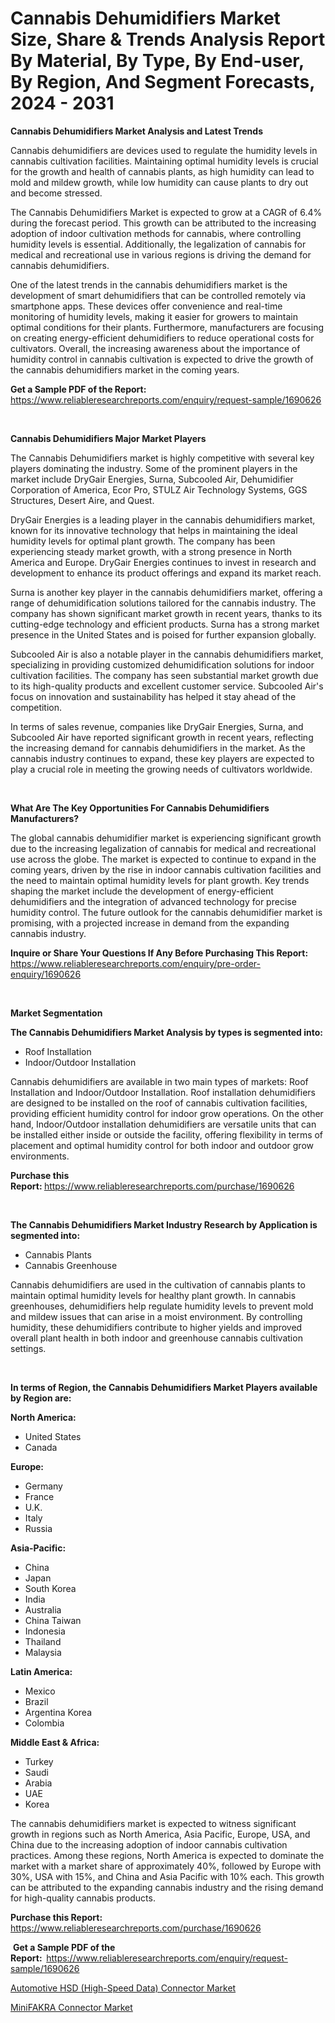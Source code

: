 <p><h1>Cannabis Dehumidifiers Market Size, Share & Trends Analysis Report By Material, By Type, By End-user, By Region, And Segment Forecasts, 2024 - 2031</h1></p><p><strong>Cannabis Dehumidifiers Market Analysis and Latest Trends</strong></p>
<p><p>Cannabis dehumidifiers are devices used to regulate the humidity levels in cannabis cultivation facilities. Maintaining optimal humidity levels is crucial for the growth and health of cannabis plants, as high humidity can lead to mold and mildew growth, while low humidity can cause plants to dry out and become stressed. </p><p>The Cannabis Dehumidifiers Market is expected to grow at a CAGR of 6.4% during the forecast period. This growth can be attributed to the increasing adoption of indoor cultivation methods for cannabis, where controlling humidity levels is essential. Additionally, the legalization of cannabis for medical and recreational use in various regions is driving the demand for cannabis dehumidifiers.</p><p>One of the latest trends in the cannabis dehumidifiers market is the development of smart dehumidifiers that can be controlled remotely via smartphone apps. These devices offer convenience and real-time monitoring of humidity levels, making it easier for growers to maintain optimal conditions for their plants. Furthermore, manufacturers are focusing on creating energy-efficient dehumidifiers to reduce operational costs for cultivators. Overall, the increasing awareness about the importance of humidity control in cannabis cultivation is expected to drive the growth of the cannabis dehumidifiers market in the coming years.</p></p>
<p><strong>Get a Sample PDF of the Report:&nbsp;</strong> <a href="https://www.reliableresearchreports.com/enquiry/request-sample/1690626">https://www.reliableresearchreports.com/enquiry/request-sample/1690626</a></p>
<p>&nbsp;</p>
<p><strong>Cannabis Dehumidifiers Major Market Players</strong></p>
<p><p>The Cannabis Dehumidifiers market is highly competitive with several key players dominating the industry. Some of the prominent players in the market include DryGair Energies, Surna, Subcooled Air, Dehumidifier Corporation of America, Ecor Pro, STULZ Air Technology Systems, GGS Structures, Desert Aire, and Quest.</p><p>DryGair Energies is a leading player in the cannabis dehumidifiers market, known for its innovative technology that helps in maintaining the ideal humidity levels for optimal plant growth. The company has been experiencing steady market growth, with a strong presence in North America and Europe. DryGair Energies continues to invest in research and development to enhance its product offerings and expand its market reach.</p><p>Surna is another key player in the cannabis dehumidifiers market, offering a range of dehumidification solutions tailored for the cannabis industry. The company has shown significant market growth in recent years, thanks to its cutting-edge technology and efficient products. Surna has a strong market presence in the United States and is poised for further expansion globally.</p><p>Subcooled Air is also a notable player in the cannabis dehumidifiers market, specializing in providing customized dehumidification solutions for indoor cultivation facilities. The company has seen substantial market growth due to its high-quality products and excellent customer service. Subcooled Air's focus on innovation and sustainability has helped it stay ahead of the competition.</p><p>In terms of sales revenue, companies like DryGair Energies, Surna, and Subcooled Air have reported significant growth in recent years, reflecting the increasing demand for cannabis dehumidifiers in the market. As the cannabis industry continues to expand, these key players are expected to play a crucial role in meeting the growing needs of cultivators worldwide.</p></p>
<p>&nbsp;</p>
<p><strong>What Are The Key Opportunities For Cannabis Dehumidifiers Manufacturers?</strong></p>
<p><p>The global cannabis dehumidifier market is experiencing significant growth due to the increasing legalization of cannabis for medical and recreational use across the globe. The market is expected to continue to expand in the coming years, driven by the rise in indoor cannabis cultivation facilities and the need to maintain optimal humidity levels for plant growth. Key trends shaping the market include the development of energy-efficient dehumidifiers and the integration of advanced technology for precise humidity control. The future outlook for the cannabis dehumidifier market is promising, with a projected increase in demand from the expanding cannabis industry.</p></p>
<p><strong>Inquire or Share Your Questions If Any Before Purchasing This Report:</strong> <a href="https://www.reliableresearchreports.com/enquiry/pre-order-enquiry/1690626">https://www.reliableresearchreports.com/enquiry/pre-order-enquiry/1690626</a></p>
<p>&nbsp;</p>
<p><strong>Market Segmentation</strong></p>
<p><strong>The Cannabis Dehumidifiers Market Analysis by types is segmented into:</strong></p>
<p><ul><li>Roof Installation</li><li>Indoor/Outdoor Installation</li></ul></p>
<p><p>Cannabis dehumidifiers are available in two main types of markets: Roof Installation and Indoor/Outdoor Installation. Roof installation dehumidifiers are designed to be installed on the roof of cannabis cultivation facilities, providing efficient humidity control for indoor grow operations. On the other hand, Indoor/Outdoor installation dehumidifiers are versatile units that can be installed either inside or outside the facility, offering flexibility in terms of placement and optimal humidity control for both indoor and outdoor grow environments.</p></p>
<p><strong>Purchase this Report:&nbsp;</strong><a href="https://www.reliableresearchreports.com/purchase/1690626">https://www.reliableresearchreports.com/purchase/1690626</a></p>
<p>&nbsp;</p>
<p><strong>The Cannabis Dehumidifiers Market Industry Research by Application is segmented into:</strong></p>
<p><ul><li>Cannabis Plants</li><li>Cannabis Greenhouse</li></ul></p>
<p><p>Cannabis dehumidifiers are used in the cultivation of cannabis plants to maintain optimal humidity levels for healthy plant growth. In cannabis greenhouses, dehumidifiers help regulate humidity levels to prevent mold and mildew issues that can arise in a moist environment. By controlling humidity, these dehumidifiers contribute to higher yields and improved overall plant health in both indoor and greenhouse cannabis cultivation settings.</p></p>
<p>&nbsp;</p>
<p><strong>In terms of Region, the Cannabis Dehumidifiers Market Players available by Region are:</strong></p>
<p>
    <p> <strong> North America: </strong>
        <ul>
            <li>United States</li>
            <li>Canada</li>
        </ul>
        </p> 
    <p> <strong> Europe: </strong>
        <ul>
            <li>Germany</li>
            <li>France</li>
            <li>U.K.</li>
            <li>Italy</li>
            <li>Russia</li>
        </ul>
        </p> 
    <p> <strong> Asia-Pacific: </strong>
        <ul>
            <li>China</li>
            <li>Japan</li>
            <li>South Korea</li>
            <li>India</li>
            <li>Australia</li>
            <li>China Taiwan</li>
            <li>Indonesia</li>
            <li>Thailand</li>
            <li>Malaysia</li>
        </ul>
        </p> 
    <p> <strong> Latin America: </strong>
        <ul>
            <li>Mexico</li>
            <li>Brazil</li>
            <li>Argentina Korea</li>
            <li>Colombia</li>
        </ul>
        </p> 
    <p> <strong> Middle East & Africa: </strong>
        <ul>
            <li>Turkey</li>
            <li>Saudi</li>
            <li>Arabia</li>
            <li>UAE</li>
            <li>Korea</li>
        </ul>
    </p>
    </p>
<p><p>The cannabis dehumidifiers market is expected to witness significant growth in regions such as North America, Asia Pacific, Europe, USA, and China due to the increasing adoption of indoor cannabis cultivation practices. Among these regions, North America is expected to dominate the market with a market share of approximately 40%, followed by Europe with 30%, USA with 15%, and China and Asia Pacific with 10% each. This growth can be attributed to the expanding cannabis industry and the rising demand for high-quality cannabis products.</p></p>
<p><strong>Purchase this Report: </strong><a href="https://www.reliableresearchreports.com/purchase/1690626">https://www.reliableresearchreports.com/purchase/1690626</a></p>
<p>&nbsp;<strong>Get a Sample PDF of the Report:&nbsp;&nbsp;</strong><a href="https://www.reliableresearchreports.com/enquiry/request-sample/1690626">https://www.reliableresearchreports.com/enquiry/request-sample/1690626</a></p>
<p><strong></strong></p>
<p><p><a href="https://issuu.com/reportprime-2/docs/automotive-hsd-high-speed-data-connector-market-si">Automotive HSD (High-Speed Data) Connector Market</a></p><p><a href="https://issuu.com/reportprime-2/docs/minifakra-connector-market-size-2030.pptx">MiniFAKRA Connector Market</a></p></p>